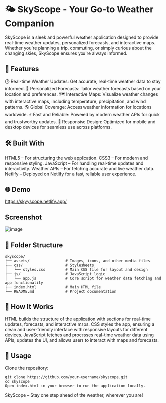 # 🌤️ SkyScope - Your Go-to Weather Companion
SkyScope is a sleek and powerful weather application designed to provide real-time weather updates, personalized forecasts, and interactive maps. Whether you're planning a trip, commuting, or simply curious about the changing skies, SkyScope ensures you're always informed.

## 🚀 Features

⏱️ Real-time Weather Updates: Get accurate, real-time weather data to stay informed.
📅 Personalized Forecasts: Tailor weather forecasts based on your location and preferences.
🗺️ Interactive Maps: Visualize weather changes with interactive maps, including temperature, precipitation, and wind patterns.
🌎 Global Coverage: Access weather information for locations worldwide.
⚡ Fast and Reliable: Powered by modern weather APIs for quick and trustworthy updates.
📱 Responsive Design: Optimized for mobile and desktop devices for seamless use across platforms.

## 🛠️ Built With

HTML5 – For structuring the web application.
CSS3 – For modern and responsive styling.
JavaScript – For handling real-time updates and interactivity.
Weather APIs – For fetching accurate and live weather data.
Netlify – Deployed on Netlify for a fast, reliable user experience.

## 🌐 Demo
  https://skyyscope.netlify.app/
## Screenshot

  ![image](https://github.com/user-attachments/assets/ed2eaed0-fb28-47eb-8a72-f30b5b1d3593)

## 📂 Folder Structure

    skyscope/
    ├── assets/                # Images, icons, and other media files
    ├── css/                   # Stylesheets
    │   └── styles.css         # Main CSS file for layout and design
    ├── js/                    # JavaScript logic
    │   └── app.js             # Core script for weather data fetching and app functionality
    ├── index.html             # Main HTML file
    └── README.md              # Project documentation

## 🎯 How It Works
  HTML builds the structure of the application with sections for real-time updates, forecasts, and interactive maps.
  CSS styles the app, ensuring a clean and user-friendly interface with responsive layouts for different devices.
  JavaScript fetches and processes real-time weather data using APIs, updates the UI, and allows users to interact with maps and forecasts.
  
## 📜 Usage
Clone the repository:

    git clone https://github.com/your-username/skyscope.git
    cd skyscope
    Open index.html in your browser to run the application locally.


SkyScope – Stay one step ahead of the weather, wherever you are!
